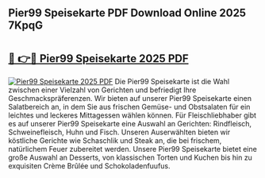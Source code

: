 ## Pier99 Speisekarte PDF Download Online 2025 7KpqG

# <h2><a href="http://gcah9u.nevu.top/?p=Pier99+Speisekarte">🔗 👉🔴 Pier99 Speisekarte 2025 PDF</a></h2>

[![Pier99 Speisekarte 2025 PDF](https://i.imgur.com/dBaPXMq.png)](http://gcah9u.nevu.top/?p=Pier99+Speisekarte)
Die Pier99 Speisekarte ist die Wahl zwischen einer Vielzahl von Gerichten und befriedigt Ihre Geschmackspräferenzen. Wir bieten auf unserer Pier99 Speisekarte einen Salatbereich an, in dem Sie aus frischen Gemüse- und Obstsalaten für ein leichtes und leckeres Mittagessen wählen können. Für Fleischliebhaber gibt es auf unserer Pier99 Speisekarte eine Auswahl an Gerichten: Rindfleisch, Schweinefleisch, Huhn und Fisch. Unseren Auserwählten bieten wir köstliche Gerichte wie Schaschlik und Steak an, die bei frischem, natürlichem Feuer zubereitet werden. Unsere Pier99 Speisekarte bietet eine große Auswahl an Desserts, von klassischen Torten und Kuchen bis hin zu exquisiten Crème Brûlée und Schokoladenfuufus.

